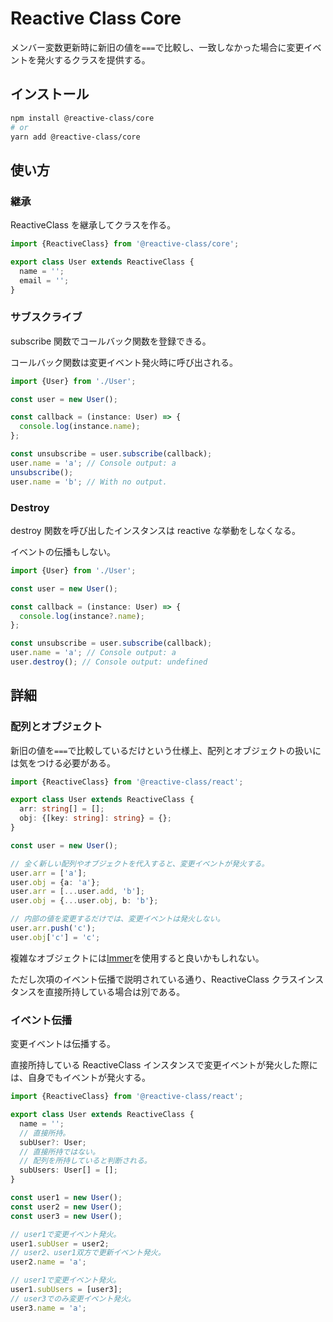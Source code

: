 # Reactive Class Core

メンバー変数更新時に新旧の値を`===`で比較し、一致しなかった場合に変更イベントを発火するクラスを提供する。

## インストール

```bash
npm install @reactive-class/core
# or
yarn add @reactive-class/core
```

## 使い方

### 継承

ReactiveClass を継承してクラスを作る。

```ts
import {ReactiveClass} from '@reactive-class/core';

export class User extends ReactiveClass {
  name = '';
  email = '';
}
```

### サブスクライブ

subscribe 関数でコールバック関数を登録できる。

コールバック関数は変更イベント発火時に呼び出される。

```ts
import {User} from './User';

const user = new User();

const callback = (instance: User) => {
  console.log(instance.name);
};

const unsubscribe = user.subscribe(callback);
user.name = 'a'; // Console output: a
unsubscribe();
user.name = 'b'; // With no output.
```

### Destroy

destroy 関数を呼び出したインスタンスは reactive な挙動をしなくなる。

イベントの伝播もしない。

```ts
import {User} from './User';

const user = new User();

const callback = (instance: User) => {
  console.log(instance?.name);
};

const unsubscribe = user.subscribe(callback);
user.name = 'a'; // Console output: a
user.destroy(); // Console output: undefined
```

## 詳細

### 配列とオブジェクト

新旧の値を`===`で比較しているだけという仕様上、配列とオブジェクトの扱いには気をつける必要がある。

```ts
import {ReactiveClass} from '@reactive-class/react';

export class User extends ReactiveClass {
  arr: string[] = [];
  obj: {[key: string]: string} = {};
}

const user = new User();

// 全く新しい配列やオブジェクトを代入すると、変更イベントが発火する。
user.arr = ['a'];
user.obj = {a: 'a'};
user.arr = [...user.add, 'b'];
user.obj = {...user.obj, b: 'b'};

// 内部の値を変更するだけでは、変更イベントは発火しない。
user.arr.push('c');
user.obj['c'] = 'c';
```

複雑なオブジェクトには[Immer](https://github.com/immerjs/immer)を使用すると良いかもしれない。

ただし次項のイベント伝播で説明されている通り、ReactiveClass クラスインスタンスを直接所持している場合は別である。

### イベント伝播

変更イベントは伝播する。

直接所持している ReactiveClass インスタンスで変更イベントが発火した際には、自身でもイベントが発火する。

```ts
import {ReactiveClass} from '@reactive-class/react';

export class User extends ReactiveClass {
  name = '';
  // 直接所持。
  subUser?: User;
  // 直接所持ではない。
  // 配列を所持していると判断される。
  subUsers: User[] = [];
}

const user1 = new User();
const user2 = new User();
const user3 = new User();

// user1で変更イベント発火。
user1.subUser = user2;
// user2、user1双方で更新イベント発火。
user2.name = 'a';

// user1で変更イベント発火。
user1.subUsers = [user3];
// user3でのみ変更イベント発火。
user3.name = 'a';
```
